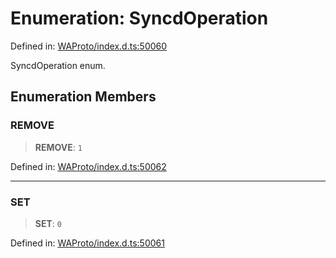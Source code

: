 # Enumeration: SyncdOperation

Defined in: [WAProto/index.d.ts:50060](https://github.com/Fokusdotid/bail/blob/8a30cf93a8ac726f06d1ad6578695812a8253e53/WAProto/index.d.ts#L50060)

SyncdOperation enum.

## Enumeration Members

### REMOVE

> **REMOVE**: `1`

Defined in: [WAProto/index.d.ts:50062](https://github.com/Fokusdotid/bail/blob/8a30cf93a8ac726f06d1ad6578695812a8253e53/WAProto/index.d.ts#L50062)

***

### SET

> **SET**: `0`

Defined in: [WAProto/index.d.ts:50061](https://github.com/Fokusdotid/bail/blob/8a30cf93a8ac726f06d1ad6578695812a8253e53/WAProto/index.d.ts#L50061)
